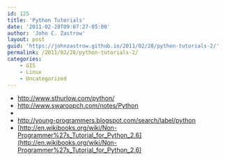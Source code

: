 ```yaml
---
id: 125
title: 'Python Tutorials'
date: '2011-02-28T09:07:27-05:00'
author: 'John C. Zastrow'
layout: post
guid: 'https://johnzastrow.github.io/2011/02/28/python-tutorials-2/'
permalink: /2011/02/28/python-tutorials-2/
categories:
    - GIS
    - Linux
    - Uncategorized
---
```


- <http://www.sthurlow.com/python/>
- <http://www.swaroopch.com/notes/Python>
- 
- <http://young-programmers.blogspot.com/search/label/python>
- [http://en.wikibooks.org/wiki/Non-Programmer%27s_Tutorial_for_Python_2.6](http://en.wikibooks.org/wiki/Non-Programmer%27s_Tutorial_for_Python_2.6)

